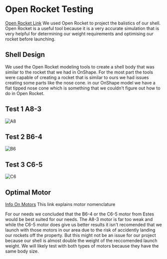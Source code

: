 # Open Rocket Testing
[Open Rocket Link](https://github.com/Pweder69/SMORT/blob/main/docs/CAD/S.M.O.R.T.%20Shell%20Simulations.ork)
We used Open Rocket to project the balistics of our shell. Open Rocket is a useful tool because it is a very accurate simulation that is very helpful for determining our weight requirements and optimising our rocket before launching. 

## Shell Design

We used the Open Rocket modeling tools to create a shell body that was similar to the rocket that we had in OnShape. For the most part the tools were capable of creating a rocket that is similar to ours we had issues creating some parts like the nose cone. in our OnShape model we have a flat tipped nose cone which is something that we couldn't figure out how to do in Open Rocket.





## Test 1 A8-3
![A8](https://github.com/Pweder69/SMORT/blob/main/docs/Images/Diagrams/A8%20Perfect%20Conditions%2045%20Degrees.png)
## Test 2 B6-4
![B6](https://github.com/Pweder69/SMORT/blob/main/docs/Images/Diagrams/B6%20Perfect%20Conditions%2045%20Degrees%20Graph.png)
## Test 3 C6-5
![C6](https://github.com/Pweder69/SMORT/blob/main/docs/Images/Diagrams/C6%20Perfect%20Conditions%2045%20Degrees.png)

## Optimal Motor 
[Info On Motors](https://www.apogeerockets.com/Rocket_Motors/Estes_Motors/18mm_Motors/Estes_Motors_A8-3#:~:text=The%20first%20number%20after%20the,during%20the%20entire%20burn%20time.) 
This link explains motor nomenclature

For our needs we concluded that the B6-4 or the C6-5 motor from Estes would be best suited for our needs. The A8-3 motor is far too weak and while the C6-5 motor does give us better results it isn't recomended that we launch with those motors in our area due to the risk of accidently landing our rockets off the property. But this might not be an issue for our project because our shell is almost double the weight of the reccomended launch weight. We will likely test with both types of motors because they have the same body size.


